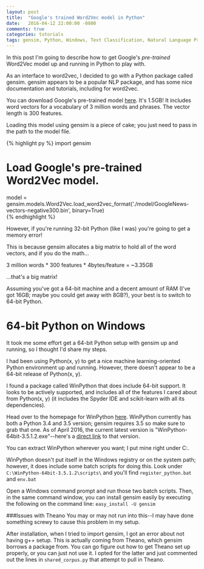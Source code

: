 ```yaml
---
layout: post
title:  "Google's trained Word2Vec model in Python"
date:   2016-04-12 22:00:00 -0800
comments: true
categories: tutorials
tags: gensim, Python, Windows, Text Classification, Natural Language Processing, Latent Semantic Analysis, Latent Semantic Indexing, SVD, tf-idf
---
```


In this post I'm going to describe how to get Google's *pre-trained* Word2Vec model up and running in Python to play with. 

As an interface to word2vec, I decided to go with a Python package called gensim. gensim appears to be a popular NLP package, and has some nice documentation and tutorials, including for word2vec.

You can download Google's pre-trained model [here](https://drive.google.com/file/d/0B7XkCwpI5KDYNlNUTTlSS21pQmM/edit?usp=sharing "Google's pre-trained Word2Vec model"). It's 1.5GB! It includes word vectors for a vocabulary of 3 million words and phrases. The vector length is 300 features. 

Loading this model using gensim is a piece of cake; you just need to pass in the path to the model file.

{% highlight py %}
import gensim

# Load Google's pre-trained Word2Vec model.
model = gensim.models.Word2Vec.load_word2vec_format('./model/GoogleNews-vectors-negative300.bin', binary=True)  
{% endhighlight %}

However, if you're running 32-bit Python (like I was) you're going to get a memory error! 

This is because gensim allocates a big matrix to hold all of the word vectors, and if you do the math...

3 million words * 300 features * 4bytes/feature = ~3.35GB

...that's a big matrix!

Assuming you've got a 64-bit machine and a decent amount of RAM (I've got 16GB; maybe you could get away with 8GB?), your best is to switch to 64-bit Python.

64-bit Python on Windows
========================
It took me some effort get a 64-bit Python setup with gensim up and running, so I thought I'd share my steps.

I had been using Python(x, y) to get a nice machine learning-oriented Python environment up and running. However, there doesn't appear to be a 64-bit release of Python(x, y).

I found a package called WinPython that does include 64-bit support. It looks to be actively supported, and includes all of the features I cared about from Python(x, y) (it includes the Spyder IDE and scikit-learn with all its dependencies).

Head over to the homepage for WinPython [here](https://winpython.github.io/ "WinPython homepage"). WinPython currently has both a Python 3.4 and 3.5 version; gensim requires 3.5 so make sure to grab that one. As of April 2016, the current latest version is "WinPython-64bit-3.5.1.2.exe"--here's a [direct link](https://sourceforge.net/projects/winpython/files/WinPython_3.5/3.5.1.2/WinPython-64bit-3.5.1.2.exe/download, "WinPython 64-bit Python 3.5") to that version.

You can extract WinPython wherever you want; I put mine right under C:\.

WinPython doesn't put itself in the Windows registry or on the system path; however, it does include some batch scripts for doing this. Look under `C:\WinPython-64bit-3.5.1.2\scripts\` and you'll find `register_python.bat` and `env.bat`

Open a Windows command prompt and run those two batch scripts. Then, in the same command window, you can install gensim easily by executing the following on the command line: `easy_install -U gensim`

###Issues with Theano
You may or may not run into this--I may have done something screwy to cause this problem in my setup. 

After installation, when I tried to import gensim, I got an error about not having g++ setup. This is actually coming from Theano, which gensim borrows a package from. You can go figure out how to get Theano set up properly, or you can just not use it. I opted for the latter and just commented out the lines in `shared_corpus.py` that attempt to pull in Theano.
